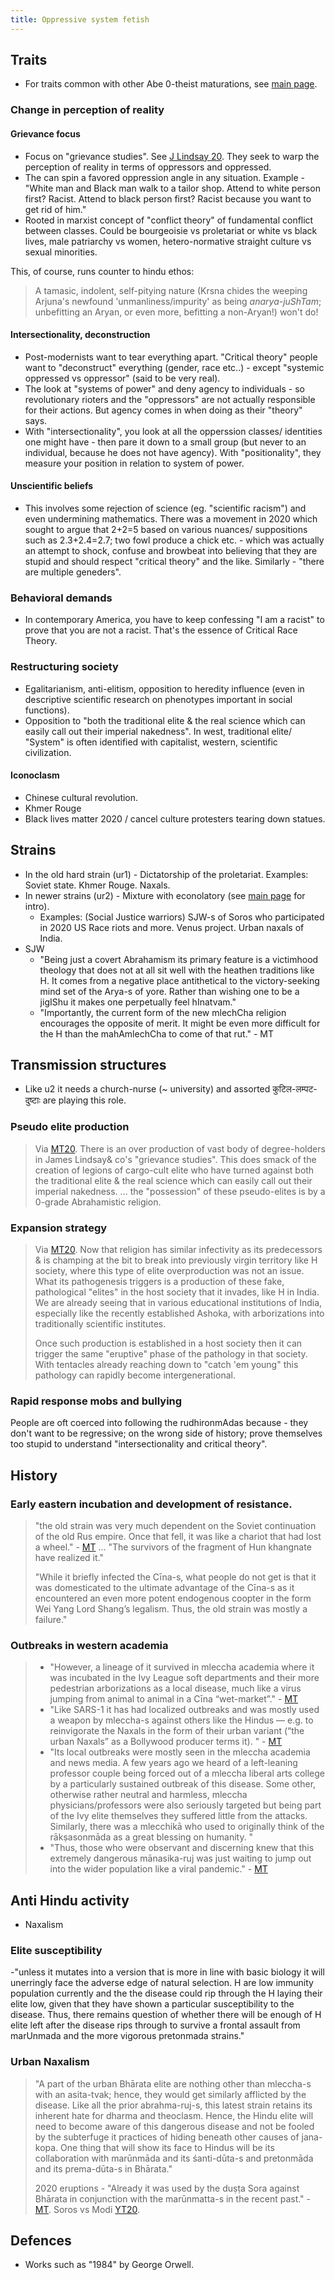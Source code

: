 ```yaml
---
title: Oppressive system fetish
---
```


## Traits
- For traits common with other Abe 0-theist maturations, see [main page](../).

### Change in perception of reality
#### Grievance focus
- Focus on "grievance studies". See [J Lindsay 20](https://www.youtube.com/watch?v=DdlNIJB9ZVU). They seek to warp the perception of reality in terms of oppressors and oppressed.
- The can spin a favored oppression angle in any situation. Example - "White man and Black man walk to a tailor shop. Attend to white person first? Racist. Attend to black person first? Racist because you want to get rid of him."
- Rooted in marxist concept of "conflict theory" of fundamental conflict between classes. Could be bourgeoisie vs proletariat or white vs black lives, male patriarchy vs women, hetero-normative straight culture vs sexual minorities.

This, of course, runs counter to hindu ethos:

> A tamasic, indolent, self-pitying nature (Krsna chides the weeping Arjuna's newfound 'unmanliness/impurity' as being *anarya-juShTam*; unbefitting an Aryan, or even more, befitting a non-Aryan!) won't do!

#### Intersectionality, deconstruction
- Post-modernists want to tear everything apart. "Critical theory" people want to "deconstruct" everything (gender, race etc..) - except "systemic oppressed vs oppressor" (said to be very real).
- The look at "systems of power" and deny agency to individuals - so revolutionary rioters and the "oppressors" are not actually responsible for their actions. But agency comes in when doing as their "theory" says.
- With "intersectionality", you look at all the opperssion classes/ identities one might have - then pare it down to a small group (but never to an individual, because he does not have agency). With "positionality", they measure your position in relation to system of power.

#### Unscientific beliefs
- This involves some rejection of science (eg. "scientific racism") and even undermining mathematics. There was a movement in 2020 which sought to argue that 2+2=5 based on various nuances/ suppositions such as 2.3+2.4=2.7; two fowl produce a chick etc. - which was actually an attempt to shock, confuse and browbeat into believing that they are stupid and should respect "critical theory" and the like. Similarly - "there are multiple geneders".

### Behavioral demands
- In contemporary America, you have to keep confessing "I am a racist" to prove that you are not a racist. That's the essence of Critical Race Theory.


### Restructuring society 
- Egalitarianism, anti-elitism, opposition to heredity influence (even in descriptive scientific research on phenotypes important in social functions). 
- Opposition to "both the traditional elite & the real science which can easily call out their imperial nakedness". In west, traditional elite/ "System" is often identified with capitalist, western, scientific civilization.


#### Iconoclasm
- Chinese cultural revolution.
- Khmer Rouge
- Black lives matter 2020 / cancel culture protesters tearing down statues. 

## Strains
- In the old hard strain (ur1) - Dictatorship of the proletariat. Examples: Soviet state. Khmer Rouge. Naxals.
- In newer strains (ur2) - Mixture with econolatory (see [main page](../) for intro). 
  - Examples: (Social Justice warriors) SJW-s of Soros who participated in 2020 US Race riots and more. Venus project. Urban naxals of India.
- SJW
  - "Being just a covert Abrahamism its primary feature is a victimhood theology that does not at all sit well with the heathen traditions like H. It comes from a negative place antithetical to the victory-seeking mind set of the Arya-s of yore. Rather than wishing one to be a jigIShu it makes one perpetually feel hInatvam."
  - "Importantly, the current form of the new mlechCha religion encourages the opposite of merit. It might be even more difficult for the H than the mahAmlechCha to come of that rut." - MT

## Transmission structures
- Like u2 it needs a church-nurse (\~ university) and assorted कुटिल-लम्पट-दुष्टाः are playing this role.

### Pseudo elite production
> Via [MT20](https://twitter.com/blog_supplement/status/1285443764333551621). There is an over production of vast body of degree-holders in James Lindsay& co's "grievance studies". This does smack of the creation of legions of cargo-cult elite who have turned against both the traditional elite & the real science which can easily call out their imperial nakedness. ...  the "possession" of these pseudo-elites is by a 0-grade Abrahamistic religion.

### Expansion strategy
> Via [MT20](https://twitter.com/blog_supplement/status/1285443764333551621). Now that religion has similar infectivity as its predecessors & is champing at the bit to break into previously virgin territory like H society, where this type of elite overproduction was not an issue. What its pathogenesis triggers is a production of these fake, pathological "elites" in the host society that it invades, like H in India. We are already seeing that in various educational institutions of India, especially like the recently established Ashoka, with arborizations into traditionally scientific institutes.
>
> Once such production is established in a host society then it can trigger the same "eruptive" phase of the pathology in that society. With tentacles already reaching down to "catch 'em young" this pathology can rapidly become intergenerational. 

### Rapid response mobs and bullying
People are oft coerced into following the rudhironmAdas because - they don't want to be regressive; on the wrong side of history; prove themselves too stupid to understand "intersectionality and critical theory".

## History
### Early eastern incubation and development of resistance.
> "the old strain was very much dependent on the Soviet continuation of the old Rus empire. Once that fell, it was like a chariot that had lost a wheel." - [MT](https://manasataramgini.wordpress.com/2020/06/08/pandemic-days-the-fizz-is-out-of-the-bottle/) ... "The survivors of the fragment of Hun khangnate have realized it."
> 
> "While it briefly infected the Cīna-s, what people do not get is that it was domesticated to the ultimate advantage of the Cīna-s as it encountered an even more potent endogenous coopter in the form Wei Yang Lord Shang’s legalism. Thus, the old strain was mostly a failure."

### Outbreaks in western academia 
> - "However, a lineage of it survived in mleccha academia where it was incubated in the Ivy League soft departments and their more pedestrian arborizations as a local disease, much like a virus jumping from animal to animal in a Cīna “wet-market”." - [MT](https://manasataramgini.wordpress.com/2020/06/08/pandemic-days-the-fizz-is-out-of-the-bottle/)
> - "Like SARS-1 it has had localized outbreaks and was mostly used a weapon by mleccha-s against others like the Hindus — e.g. to reinvigorate the Naxals in the form of their urban variant (“the urban Naxals” as a Bollywood producer terms it). " - [MT](https://manasataramgini.wordpress.com/2020/06/08/pandemic-days-the-fizz-is-out-of-the-bottle/)
> - "Its local outbreaks were mostly seen in the mleccha academia and news media. A few years ago we heard of a left-leaning professor couple being forced out of a mleccha liberal arts college by a particularly sustained outbreak of this disease. Some other, otherwise rather neutral and harmless, mleccha physicians/professors were also seriously targeted but being part of the Ivy elite themselves they suffered little from the attacks. Similarly, there was a mlecchikā who used to originally think of the rākṣasonmāda as a great blessing on humanity. "
> - "Thus, those who were observant and discerning knew that this extremely dangerous mānasika-ruj was just waiting to jump out into the wider population like a viral pandemic." - [MT](https://manasataramgini.wordpress.com/2020/06/08/pandemic-days-the-fizz-is-out-of-the-bottle/)

## Anti Hindu activity
- Naxalism

### Elite susceptibility
-"unless it mutates into a version that is more in line with basic biology it will unerringly face the adverse edge of natural selection. H are low immunity population currently and the the disease could rip through the H laying their elite low, given that they have shown a particular susceptibility to the disease. Thus, there remains question of whether there will be enough of H elite left after the disease rips through to survive a frontal assault from marUnmada and the more vigorous pretonmada strains."

### Urban Naxalism
> "A part of the urban Bhārata elite are nothing other than mleccha-s with an asita-tvak; hence, they would get similarly afflicted by the disease. Like all the prior abrahma-ruj-s, this latest strain retains its inherent hate for dharma and theoclasm. Hence, the Hindu elite will need to become aware of this dangerous disease and not be fooled by the subterfuge it practices of hiding beneath other causes of jana-kopa. One thing that will show its face to Hindus will be its collaboration with marūnmāda and its śanti-dūta-s and pretonmāda and its prema-dūta-s in Bhārata."
> 
> 2020 eruptions - "Already it was used by the duṣṭa Sora against Bhārata in conjunction with the marūnmatta-s in the recent past." - [MT](https://manasataramgini.wordpress.com/2020/06/08/pandemic-days-the-fizz-is-out-of-the-bottle/). Soros vs Modi [YT20](https://www.youtube.com/watch?time_continue=4&v=c8yiM-uI0nI&feature=emb_logo).


## Defences
- Works such as "1984" by George Orwell.